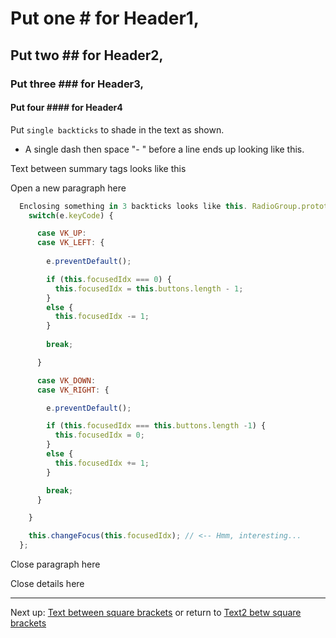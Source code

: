 
# Put one # for Header1, 
## Put two ## for Header2, 
### Put three ### for Header3, 
#### Put four #### for Header4

Put `single backticks` to shade in the text as shown.

- A single dash then space "- " before a line ends up looking like this.

<Text between angle brackets looks like this>
<summary>Text between summary tags looks like this</summary>
<p>Open a new paragraph here

```javascript
  Enclosing something in 3 backticks looks like this. RadioGroup.prototype.handleKeyDown = function(e) {
    switch(e.keyCode) {

      case VK_UP:
      case VK_LEFT: {
        
        e.preventDefault();

        if (this.focusedIdx === 0) {
          this.focusedIdx = this.buttons.length - 1;
        }
        else {
          this.focusedIdx -= 1;
        }
        
        break;

      }

      case VK_DOWN:
      case VK_RIGHT: {

        e.preventDefault();

        if (this.focusedIdx === this.buttons.length -1) {
          this.focusedIdx = 0;
        }
        else {
          this.focusedIdx += 1;
        }

        break;
      }

    }

    this.changeFocus(this.focusedIdx); // <-- Hmm, interesting...
  };
```
Close paragraph here
</p>
Close details here
</details>

- - -
Next up: [Text between square brackets](ND024_Part2_Lesson11_15.md) or return to [Text2 betw square brackets](./ND024_TableOfContents.md)
